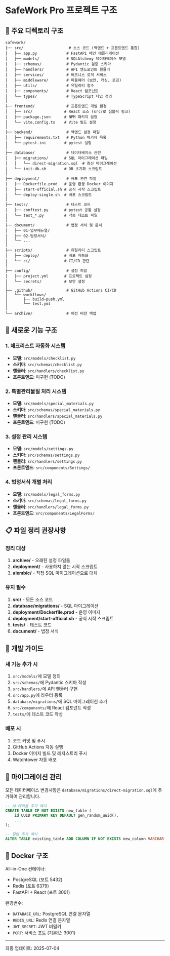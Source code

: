 # SafeWork Pro 프로젝트 구조

## 📁 주요 디렉토리 구조

```
safework/
├── src/                    # 소스 코드 (백엔드 + 프론트엔드 통합)
│   ├── app.py             # FastAPI 메인 애플리케이션
│   ├── models/            # SQLAlchemy 데이터베이스 모델
│   ├── schemas/           # Pydantic 검증 스키마
│   ├── handlers/          # API 엔드포인트 핸들러
│   ├── services/          # 비즈니스 로직 서비스
│   ├── middleware/        # 미들웨어 (보안, 캐싱, 로깅)
│   ├── utils/             # 유틸리티 함수
│   ├── components/        # React 컴포넌트
│   └── types/             # TypeScript 타입 정의
│
├── frontend/              # 프론트엔드 개발 환경
│   ├── src/              # React 소스 (src/로 심볼릭 링크)
│   ├── package.json      # NPM 패키지 설정
│   └── vite.config.ts    # Vite 빌드 설정
│
├── backend/               # 백엔드 설정 파일
│   ├── requirements.txt   # Python 패키지 목록
│   └── pytest.ini        # pytest 설정
│
├── database/              # 데이터베이스 관련
│   ├── migrations/       # SQL 마이그레이션 파일
│   │   └── direct-migration.sql  # 최신 마이그레이션
│   └── init-db.sh        # DB 초기화 스크립트
│
├── deployment/            # 배포 관련 파일
│   ├── Dockerfile.prod   # 운영 환경 Docker 이미지
│   ├── start-official.sh # 공식 시작 스크립트
│   └── deploy-single.sh  # 배포 스크립트
│
├── tests/                 # 테스트 코드
│   ├── conftest.py       # pytest 공통 설정
│   └── test_*.py         # 각종 테스트 파일
│
├── document/              # 법정 서식 및 문서
│   ├── 01-업무매뉴얼/
│   ├── 02-법정서식/
│   └── ...
│
├── scripts/               # 유틸리티 스크립트
│   ├── deploy/           # 배포 자동화
│   └── ci/               # CI/CD 관련
│
├── config/                # 설정 파일
│   ├── project.yml       # 프로젝트 설정
│   └── secrets/          # 보안 설정
│
├── .github/               # GitHub Actions CI/CD
│   └── workflows/
│       ├── build-push.yml
│       └── test.yml
│
└── archive/               # 이전 버전 백업
```

## 🚀 새로운 기능 구조

### 1. 체크리스트 자동화 시스템
- **모델**: `src/models/checklist.py`
- **스키마**: `src/schemas/checklist.py`
- **핸들러**: `src/handlers/checklist.py`
- **프론트엔드**: 미구현 (TODO)

### 2. 특별관리물질 처리 시스템
- **모델**: `src/models/special_materials.py`
- **스키마**: `src/schemas/special_materials.py`
- **핸들러**: `src/handlers/special_materials.py`
- **프론트엔드**: 미구현 (TODO)

### 3. 설정 관리 시스템
- **모델**: `src/models/settings.py`
- **스키마**: `src/schemas/settings.py`
- **핸들러**: `src/handlers/settings.py`
- **프론트엔드**: `src/components/Settings/`

### 4. 법정서식 개별 처리
- **모델**: `src/models/legal_forms.py`
- **스키마**: `src/schemas/legal_forms.py`
- **핸들러**: `src/handlers/legal_forms.py`
- **프론트엔드**: `src/components/LegalForms/`

## 📋 파일 정리 권장사항

### 정리 대상
1. **archive/** - 오래된 설정 파일들
2. **deployment/** - 사용하지 않는 시작 스크립트
3. **alembic/** - 직접 SQL 마이그레이션으로 대체

### 유지 필수
1. **src/** - 모든 소스 코드
2. **database/migrations/** - SQL 마이그레이션
3. **deployment/Dockerfile.prod** - 운영 이미지
4. **deployment/start-official.sh** - 공식 시작 스크립트
5. **tests/** - 테스트 코드
6. **document/** - 법정 서식

## 🔧 개발 가이드

### 새 기능 추가 시
1. `src/models/`에 모델 정의
2. `src/schemas/`에 Pydantic 스키마 작성
3. `src/handlers/`에 API 핸들러 구현
4. `src/app.py`에 라우터 등록
5. `database/migrations/`에 SQL 마이그레이션 추가
6. `src/components/`에 React 컴포넌트 작성
7. `tests/`에 테스트 코드 작성

### 배포 시
1. 코드 커밋 및 푸시
2. GitHub Actions 자동 실행
3. Docker 이미지 빌드 및 레지스트리 푸시
4. Watchtower 자동 배포

## 📝 마이그레이션 관리

모든 데이터베이스 변경사항은 `database/migrations/direct-migration.sql`에 추가하여 관리합니다.

```sql
-- 새 테이블 추가 예시
CREATE TABLE IF NOT EXISTS new_table (
    id UUID PRIMARY KEY DEFAULT gen_random_uuid(),
    ...
);

-- 컬럼 추가 예시
ALTER TABLE existing_table ADD COLUMN IF NOT EXISTS new_column VARCHAR(255);
```

## 🐳 Docker 구조

All-in-One 컨테이너:
- PostgreSQL (포트 5432)
- Redis (포트 6379)
- FastAPI + React (포트 3001)

환경변수:
- `DATABASE_URL`: PostgreSQL 연결 문자열
- `REDIS_URL`: Redis 연결 문자열
- `JWT_SECRET`: JWT 비밀키
- `PORT`: 서비스 포트 (기본값: 3001)

---
최종 업데이트: 2025-07-04